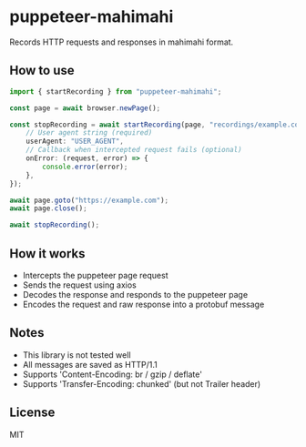 # puppeteer-mahimahi

Records HTTP requests and responses in mahimahi format.

## How to use

```ts
import { startRecording } from "puppeteer-mahimahi";

const page = await browser.newPage();

const stopRecording = await startRecording(page, "recordings/example.com", {
    // User agent string (required)
    userAgent: "USER_AGENT",
    // Callback when intercepted request fails (optional)
    onError: (request, error) => { 
        console.error(error);
    },
});

await page.goto("https://example.com");
await page.close();

await stopRecording();
```

## How it works

- Intercepts the puppeteer page request
- Sends the request using axios
- Decodes the response and responds to the puppeteer page
- Encodes the request and raw response into a protobuf message

## Notes

- This library is not tested well
- All messages are saved as HTTP/1.1
- Supports 'Content-Encoding: br / gzip / deflate'
- Supports 'Transfer-Encoding: chunked' (but not Trailer header)

## License
MIT
